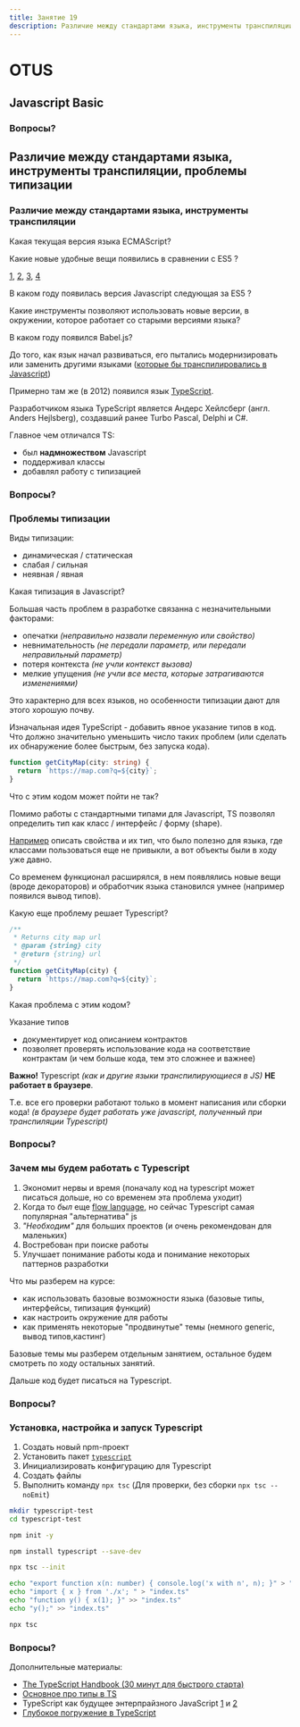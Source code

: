 ```yaml
---
title: Занятие 19
description: Различие между стандартами языка, инструменты транспиляции, проблемы типизации
---
```


# OTUS

## Javascript Basic

<!--v-->

### Вопросы?

<!-- s -->

## Различие между стандартами языка, инструменты транспиляции, проблемы типизации

<!-- s -->

### Различие между стандартами языка, инструменты транспиляции

<!-- v -->

Какая текущая версия языка ECMAScript?

<!-- v -->

Какие новые удобные вещи появились в сравнении с ES5 ?

<!--
- классы
- стрелочные функции
- let/const
- Symbol / bigint
 -->

[1](https://medium.com/@dupski/what-major-new-features-were-in-each-javascript-version-what-version-should-i-target-25526c498687), [2](http://es6-features.org/), [3](https://github.com/lukehoban/es6features), [4](https://www.w3schools.com/js/js_versions.asp)

<!-- v -->

В каком году появилась версия Javascript следующая за ES5 ?

<!-- v -->

Какие инструменты позволяют использовать новые версии, в окружении, которое работает со старыми версиями языка?

<!-- v -->

В каком году появился Babel.js?

<!-- Sep 2014 -->

<!-- v -->

До того, как язык начал развиваться, его пытались модернизировать или заменить другими языками ([которые бы транспилировались в Javascript](https://github.com/jashkenas/coffeescript/wiki/List-of-languages-that-compile-to-JS))

<!-- v -->

Примерно там же (в 2012) появился язык [TypeScript](https://ru.wikipedia.org/wiki/TypeScript).

Разработчиком языка TypeScript является Андерс Хейлсберг (англ. Anders Hejlsberg), создавший ранее Turbo Pascal, Delphi и C#.

<!-- v -->

Главное чем отличался TS:

- был **надмножеством** Javascript
- поддерживал классы
- добавлял работу с типизацией

<!-- v -->

### Вопросы?

<!-- s -->

### Проблемы типизации

<!-- v -->

Виды типизации:

- динамическая / статическая
- слабая / сильная
- неявная / явная

Какая типизация в Javascript?

<!-- v -->

Большая часть проблем в разработке связанна с незначительными факторами:

- опечатки _(неправильно назвали переменную или свойство)_
- невнимательность _(не передали параметр, или передали неправильный параметр)_
- потеря контекста _(не учли контекст вызова)_
- мелкие упущения _(не учли все места, которые затрагиваются изменениями)_

<!-- v -->

Это характерно для всех языков, но особенности типизации дают для этого хорошую почву.

<!-- v -->

Изначальная идея TypeScript - добавить явное указание типов в код. Что должно значительно уменьшить число таких проблем (или сделать их обнаружение более быстрым, без запуска кода).

<!-- v -->

```ts
function getCityMap(city: string) {
  return `https://map.com?q=${city}`;
}
```

Что с этим кодом может пойти не так?

<!-- v -->

Помимо работы с стандартными типами для Javascript, TS позволял определить тип как класс / интерфейс / форму (shape).

[Например](https://www.typescriptlang.org/play?#code/JYOwLgpgTgZghgYwgAgArQM4HsTIN4BQyxyIcAthAFzIZhSgDmA3AQL4EFgCeADigGVycKGHRRsuALz4iJMpRp0GIFnOLAAjjRABXcgCNorDgQQ46yA1gM0hIsZhzIZhEqQrVkAcgBCN7wAadWQtGgB2AA52VjMLMCsbcUkaZOcZawNmIA) описать свойства и их тип, что было полезно для языка, где классами пользоваться еще не привыкли, а вот объекты были в ходу уже давно.

<!-- v -->

Со временем функционал расширялся, в нем появлялись новые вещи (вроде декораторов) и обработчик языка становился умнее (например появился вывод типов).

<!-- v -->

Какую еще проблему решает Typescript?

<!-- v -->

```js
/**
 * Returns city map url
 * @param {string} city
 * @return {string} url
 */
function getCityMap(city) {
  return `https://map.com?q=${city}`;
}
```

Какая проблема с этим кодом?

<!-- v -->

Указание типов

- документирует код описанием контрактов
- позволяет проверять использование кода на соответствие контрактам (и чем больше кода, тем это сложнее и важнее)

<!-- v -->

**Важно!** Typescript _(как и другие языки транспилирующиеся в JS)_ **НЕ работает в браузере**.

Т.е. все его проверки работают только в момент написания или сборки кода! _(в браузере будет работать уже javascript, полученный при транспиляции Typescript)_

<!-- v -->

### Вопросы?

<!-- s -->

### Зачем мы будем работать с Typescript

<!-- v -->

1. Экономит нервы и время (поначалу код на typescript может писаться дольше, но со временем эта проблема уходит)
1. Когда то _был_ еще [flow language](https://flow.org/), но сейчас Typescript самая популярная "альтернатива" js
1. _"Необходим"_ для больших проектов (и очень рекомендован для маленьких)
1. Востребован при поиске работы
1. Улучшает понимание работы кода и понимание некоторых паттернов
   разработки

<!-- v -->

Что мы разберем на курсе:

- как использовать базовые возможности языка (базовые типы, интерфейсы, типизация функций)
- как настроить окружение для работы
- как применять некоторые "продвинутые" темы (немного generic, вывод типов,кастинг)

<!-- v -->

Базовые темы мы разберем отдельным занятием, остальное будем смотреть по ходу остальных занятий.

<!-- v -->

Дальше код будет писаться на Typescript.

<!-- v -->

### Вопросы?

<!-- s -->

### Установка, настройка и запуск Typescript

<!-- v -->

1. Создать новый npm-проект
1. Установить пакет [`typescript`](https://www.npmjs.com/package/typescript)
1. Инициализировать конфигурацию для Typescript
1. Создать файлы
1. Выполнить команду `npx tsc` (Для проверки, без сборки `npx tsc --noEmit`)

<!-- v -->

```bash
mkdir typescript-test
cd typescript-test

npm init -y

npm install typescript --save-dev

npx tsc --init

echo "export function x(n: number) { console.log('x with n', n); }" > "x.ts"
echo "import { x } from './x'; " > "index.ts"
echo "function y() { x(1); }" >> "index.ts"
echo "y();" >> "index.ts"

npx tsc
```

<!-- v -->

### Вопросы?

<!-- s -->

Дополнительные материалы:

- [The TypeScript Handbook (30 минут для быстрого старта)](https://www.typescriptlang.org/docs/handbook/intro.html)
- [Основное про типы в TS](https://canonium.com/category/typescript)
- TypeScript как будущее энтерпрайзного JavaScript [1](https://dou.ua/lenta/articles/typescript-1/) и [2](https://dou.ua/lenta/articles/typescript-2/)
- [Глубокое погружение в TypeScript](https://github.com/etroynov/typescript-book)
